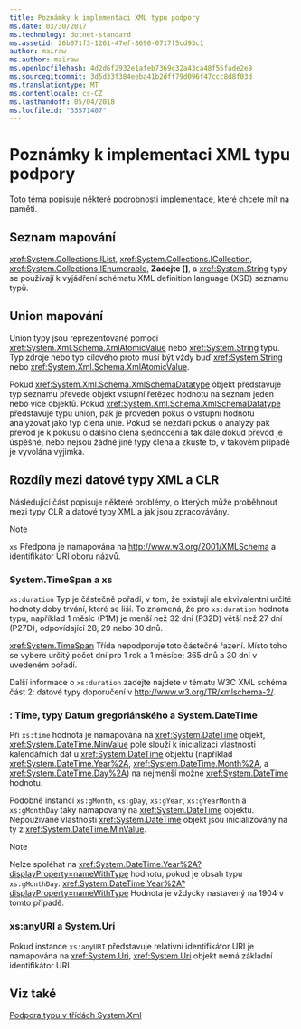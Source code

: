 ```yaml
---
title: Poznámky k implementaci XML typu podpory
ms.date: 03/30/2017
ms.technology: dotnet-standard
ms.assetid: 26b071f3-1261-47ef-8690-0717f5cd93c1
author: mairaw
ms.author: mairaw
ms.openlocfilehash: 4d2d6f2932e1afeb7369c32a43ca48f55fade2e9
ms.sourcegitcommit: 3d5d33f384eeba41b2dff79d096f47ccc8d8f03d
ms.translationtype: MT
ms.contentlocale: cs-CZ
ms.lasthandoff: 05/04/2018
ms.locfileid: "33571407"
---
```

# <a name="xml-type-support-implementation-notes"></a>Poznámky k implementaci XML typu podpory
Toto téma popisuje některé podrobnosti implementace, které chcete mít na paměti.  
  
## <a name="list-mappings"></a>Seznam mapování  
 <xref:System.Collections.IList>, <xref:System.Collections.ICollection>, <xref:System.Collections.IEnumerable>, **Zadejte []**, a <xref:System.String> typy se používají k vyjádření schématu XML definition language (XSD) seznamu typů.  
  
## <a name="union-mappings"></a>Union mapování  
 Union typy jsou reprezentované pomocí <xref:System.Xml.Schema.XmlAtomicValue> nebo <xref:System.String> typu. Typ zdroje nebo typ cílového proto musí být vždy buď <xref:System.String> nebo <xref:System.Xml.Schema.XmlAtomicValue>.  
  
 Pokud <xref:System.Xml.Schema.XmlSchemaDatatype> objekt představuje typ seznamu převede objekt vstupní řetězec hodnotu na seznam jeden nebo více objektů. Pokud <xref:System.Xml.Schema.XmlSchemaDatatype> představuje typu union, pak je proveden pokus o vstupní hodnotu analyzovat jako typ člena unie. Pokud se nezdaří pokus o analýzy pak převod je k pokusu o dalšího člena sjednocení a tak dále dokud převod je úspěšné, nebo nejsou žádné jiné typy člena a zkuste to, v takovém případě je vyvolána výjimka.  
  
## <a name="differences-between-clr-and-xml-data-types"></a>Rozdíly mezi datové typy XML a CLR  
 Následující část popisuje některé problémy, o kterých může proběhnout mezi typy CLR a datové typy XML a jak jsou zpracovávány.  
  
> [!NOTE]
>  `xs` Předpona je namapována na http://www.w3.org/2001/XMLSchema a identifikátor URI oboru názvů.  
  
### <a name="systemtimespan-and-xsduration"></a>System.TimeSpan a xs  
 `xs:duration` Typ je částečně pořadí, v tom, že existují ale ekvivalentní určité hodnoty doby trvání, které se liší. To znamená, že pro `xs:duration` hodnota typu, například 1 měsíc (P1M) je menší než 32 dní (P32D) větší než 27 dní (P27D), odpovídající 28, 29 nebo 30 dnů.  
  
 <xref:System.TimeSpan> Třída nepodporuje toto částečné řazení. Místo toho se vybere určitý počet dní pro 1 rok a 1 měsíce; 365 dnů a 30 dní v uvedeném pořadí.  
  
 Další informace o `xs:duration` zadejte najdete v tématu W3C XML schéma část 2: datové typy doporučení v http://www.w3.org/TR/xmlschema-2/.  
  
### <a name="xstime-gregorian-date-types-and-systemdatetime"></a>: Time, typy Datum gregoriánského a System.DateTime  
 Při `xs:time` hodnota je namapována na <xref:System.DateTime> objekt, <xref:System.DateTime.MinValue> pole slouží k inicializaci vlastnosti kalendářních dat u <xref:System.DateTime> objektu (například <xref:System.DateTime.Year%2A>, <xref:System.DateTime.Month%2A>, a <xref:System.DateTime.Day%2A>) na nejmenší možné <xref:System.DateTime> hodnotu.  
  
 Podobně instancí `xs:gMonth`, `xs:gDay`, `xs:gYear`, `xs:gYearMonth` a `xs:gMonthDay` taky namapovaný na <xref:System.DateTime> objektu. Nepoužívané vlastnosti <xref:System.DateTime> objekt jsou inicializovány na ty z <xref:System.DateTime.MinValue>.  
  
> [!NOTE]
>  Nelze spoléhat na <xref:System.DateTime.Year%2A?displayProperty=nameWithType> hodnotu, pokud je obsah typu `xs:gMonthDay`. <xref:System.DateTime.Year%2A?displayProperty=nameWithType> Hodnota je vždycky nastavený na 1904 v tomto případě.  
  
### <a name="xsanyuri-and-systemuri"></a>xs:anyURI a System.Uri  
 Pokud instance `xs:anyURI` představuje relativní identifikátor URI je namapována na <xref:System.Uri>, <xref:System.Uri> objekt nemá základní identifikátor URI.  
  
## <a name="see-also"></a>Viz také  
 [Podpora typu v třídách System.Xml](../../../../docs/standard/data/xml/type-support-in-the-system-xml-classes.md)

